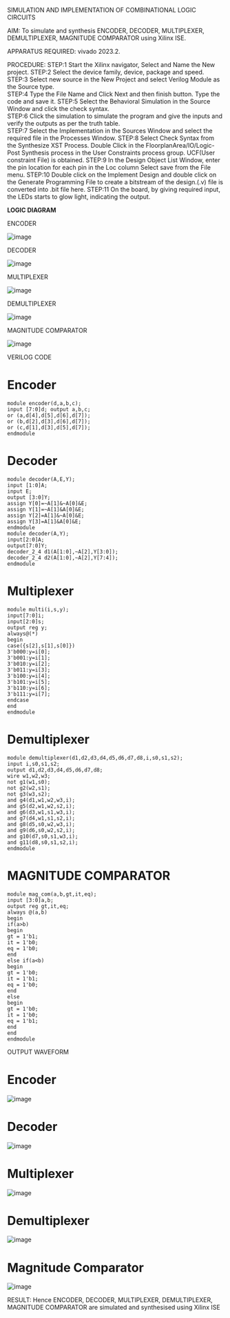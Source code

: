 SIMULATION AND IMPLEMENTATION OF  COMBINATIONAL LOGIC CIRCUITS

AIM:
 To simulate and synthesis ENCODER, DECODER, MULTIPLEXER, DEMULTIPLEXER, MAGNITUDE COMPARATOR using Xilinx ISE.

APPARATUS REQUIRED:
vivado 2023.2.

PROCEDURE:
STEP:1  Start  the Xilinx navigator, Select and Name the New project.
STEP:2  Select the device family, device, package and speed.       
STEP:3  Select new source in the New Project and select Verilog Module as the Source type.                       
STEP:4  Type the File Name and Click Next and then finish button. Type the code and save it.
STEP:5  Select the Behavioral Simulation in the Source Window and click the check syntax.                       
STEP:6  Click the simulation to simulate the program and  give the inputs and verify the outputs as per the truth table.               
STEP:7  Select the Implementation in the Sources Window and select the required file in the Processes Window.
STEP:8  Select Check Syntax from the Synthesize  XST Process. Double Click in the  FloorplanArea/IO/Logic-Post Synthesis process in the User Constraints process group. UCF(User constraint File) is obtained. 
STEP:9  In the Design Object List Window, enter the pin location for each pin in the Loc column Select save from the File menu.
STEP:10 Double click on the Implement Design and double click on the Generate Programming File to create a bitstream of the design.(.v) file is converted into .bit file here.
STEP:11  On the board, by giving required input, the LEDs starts to glow light, indicating the output.


**LOGIC DIAGRAM**

ENCODER

![image](https://github.com/navaneethans/VLSI-LAB-EXP-2/assets/6987778/3cd1f95e-7531-4cad-9154-fdd397ac439e)


DECODER

![image](https://github.com/navaneethans/VLSI-LAB-EXP-2/assets/6987778/45a5e6cf-bbe0-4fd5-ac84-e5ad4477483b)


MULTIPLEXER

![image](https://github.com/navaneethans/VLSI-LAB-EXP-2/assets/6987778/427f75b2-8e67-44b9-ac45-a66651787436)


DEMULTIPLEXER

![image](https://github.com/navaneethans/VLSI-LAB-EXP-2/assets/6987778/1c45a7fc-08ac-4f76-87f2-c084e7150557)


MAGNITUDE COMPARATOR

![image](https://github.com/navaneethans/VLSI-LAB-EXP-2/assets/6987778/b2fe7a05-6bf7-4dcb-8f5d-28abbf7ea8c2)


 
VERILOG CODE

# Encoder
```
module encoder(d,a,b,c);
input [7:0]d; output a,b,c;
or (a,d[4],d[5],d[6],d[7]);
or (b,d[2],d[3],d[6],d[7]);
or (c,d[1],d[3],d[5],d[7]);
endmodule
```
# Decoder
```
module decoder(A,E,Y);
input [1:0]A;
input E;
output [3:0]Y;
assign Y[0]=~A[1]&~A[0]&E;
assign Y[1]=~A[1]&A[0]&E;
assign Y[2]=A[1]&~A[0]&E;
assign Y[3]=A[1]&A[0]&E;
endmodule
module decoder(A,Y);
input[2:0]A;
output[7:0]Y;
decoder_2_4 d1(A[1:0],~A[2],Y[3:0]);
decoder_2_4 d2(A[1:0],~A[2],Y[7:4]);
endmodule
```
# Multiplexer
```
module multi(i,s,y);
input[7:0]i;
input[2:0]s;
output reg y;
always@(*)
begin
case({s[2],s[1],s[0]})
3'b000:y=i[0];
3'b001:y=i[1];
3'b010:y=i[2];
3'b011:y=i[3];
3'b100:y=i[4];
3'b101:y=i[5];
3'b110:y=i[6];
3'b111:y=i[7];
endcase
end
endmodule
```
# Demultiplexer
```
module demultiplexer(d1,d2,d3,d4,d5,d6,d7,d8,i,s0,s1,s2);
input i,s0,s1,s2;
output d1,d2,d3,d4,d5,d6,d7,d8;
wire w1,w2,w3;
not g1(w1,s0);
not g2(w2,s1);
not g3(w3,s2);
and g4(d1,w1,w2,w3,i);
and g5(d2,w1,w2,s2,i);
and g6(d3,w1,s1,w3,i);
and g7(d4,w1,s1,s2,i);
and g8(d5,s0,w2,w3,i);
and g9(d6,s0,w2,s2,i);
and g10(d7,s0,s1,w3,i);
and g11(d8,s0,s1,s2,i);
endmodule
```
# MAGNITUDE COMPARATOR
```
module mag_com(a,b,gt,it,eq);
input [3:0]a,b;
output reg gt,it,eq;
always @(a,b)
begin
if(a>b)
begin
gt = 1'b1;
it = 1'b0;
eq = 1'b0;
end
else if(a<b)
begin
gt = 1'b0;
it = 1'b1;
eq = 1'b0;
end
else
begin
gt = 1'b0;
it = 1'b0;
eq = 1'b1;
end
end
endmodule
```
OUTPUT WAVEFORM
 # Encoder
![image](https://github.com/kristipatishivani/VLSI-LAB-EXP-2/assets/161432255/d458ea82-300d-47d7-b986-7aca91f69d63)
# Decoder
![image](https://github.com/kristipatishivani/VLSI-LAB-EXP-2/assets/161432255/f8eda36a-4467-4d60-bc8b-261c42661fbd)
# Multiplexer
![image](https://github.com/kristipatishivani/VLSI-LAB-EXP-2/assets/161432255/1ecb524e-df0a-484b-a3ff-03c16a1f17d2)
# Demultiplexer
![image](https://github.com/kristipatishivani/VLSI-LAB-EXP-2/assets/161432255/164e2d03-756a-42e0-af6c-8aed439e6d78)
# Magnitude Comparator
![image](https://github.com/kristipatishivani/VLSI-LAB-EXP-2/assets/161432255/e6ae5706-c4e1-4d97-a3fd-c80c0ce6e497)

RESULT:
       Hence ENCODER, DECODER, MULTIPLEXER, DEMULTIPLEXER, MAGNITUDE COMPARATOR are simulated and synthesised using Xilinx ISE


